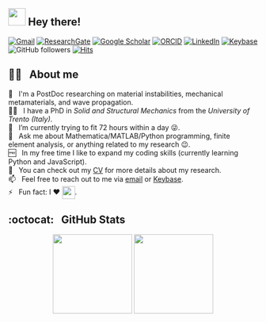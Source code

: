 ## <img src="https://media.giphy.com/media/hvRJCLFzcasrR4ia7z/giphy.gif" width="35"> Hey there!

[![Gmail](https://img.shields.io/badge/-Gmail-blue?logo=gmail&labelColor=34495e&color=EA4335&logoColor=ecf0f1)](mailto:gbordiga@seas.harvard.edu)
[![ResearchGate](https://img.shields.io/badge/-ResearchGate-blue?logo=researchgate&labelColor=34495e&color=00CCBB&logoColor=ecf0f1)](https://www.researchgate.net/profile/Giovanni-Bordiga)
[![Google Scholar](https://img.shields.io/badge/-Google%20Scholar-blue?logo=google&labelColor=34495e&color=4285F4&logoColor=ecf0f1)](https://scholar.google.it/citations?user=RR1ZhI0AAAAJ&hl=it)
[![ORCID](https://img.shields.io/badge/-ORCID-blue?logo=orcid&labelColor=34495e&color=A6CE39&logoColor=ecf0f1)](https://orcid.org/0000-0003-0322-5988)
[![LinkedIn](https://img.shields.io/badge/-LinkedIn-blue?logo=linkedin&labelColor=34495e&color=0A66C2&logoColor=ecf0f1)](https://www.linkedin.com/in/giovannibordiga/)
[![Keybase](https://img.shields.io/badge/-Keybase-blue?logo=keybase&labelColor=34495e&color=33A0FF&logoColor=ecf0f1)](https://keybase.io/giovannibordiga)
![GitHub followers](https://img.shields.io/github/followers/GiovanniBordiga?label=Followers&logo=github&labelColor=34495e)
[![Hits](https://hits.seeyoufarm.com/api/count/incr/badge.svg?url=https%3A%2F%2Fgithub.com%2FGiovanniBordiga%2FGiovanniBordiga&count_bg=%2327AE60&title_bg=%2334495E&icon=github.svg&icon_color=%23E7E7E7&title=Hits&edge_flat=false)](https://hits.seeyoufarm.com)

## 👨‍💻 &nbsp; About me

🔭 &nbsp; I'm a PostDoc researching on material instabilities, mechanical metamaterials, and wave propagation.\
👨‍🎓 &nbsp; I have a PhD in _Solid and Structural Mechanics_ from the _University of Trento (Italy)_.\
🌱 &nbsp; I’m currently trying to fit 72 hours within a day 😜.\
💬 &nbsp; Ask me about Mathematica/MATLAB/Python programming, finite element analysis, or anything related to my research 😉.\
🆓 &nbsp; In my free time I like to expand my coding skills (currently learning Python and JavaScript).\
🧾 &nbsp; You can check out my [CV](https://giovannibordiga.keybase.pub/CV_full.pdf) for more details about my research.\
📫 &nbsp; Feel free to reach out to me via [email](mailto:gbordiga@seas.harvard.edu) or [Keybase](https://keybase.io/giovannibordiga).\
⚡ &nbsp; Fun fact: I ❤️ <a href="http://deadcat.epizy.com/"><img src="https://upload.wikimedia.org/wikipedia/commons/6/69/Bitcoin_over_Lightning_Network.svg" width="26" align="center"></a>.

## :octocat: &nbsp; GitHub Stats

<p align="center">
  <img src="https://github-readme-stats.vercel.app/api?username=GiovanniBordiga&count_private=true&show_icons=true&theme=gotham" height="160">
  <img src="https://github-readme-stats.vercel.app/api/top-langs/?username=GiovanniBordiga&layout=compact&theme=gotham" height="160">
</p>
